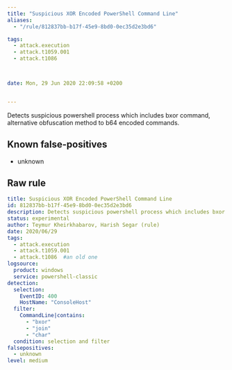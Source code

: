 ```yaml
---
title: "Suspicious XOR Encoded PowerShell Command Line"
aliases:
  - "/rule/812837bb-b17f-45e9-8bd0-0ec35d2e3bd6"

tags:
  - attack.execution
  - attack.t1059.001
  - attack.t1086



date: Mon, 29 Jun 2020 22:09:58 +0200


---
```


Detects suspicious powershell process which includes bxor command, alternative obfuscation method to b64 encoded commands.

<!--more-->


## Known false-positives

* unknown




## Raw rule
```yaml
title: Suspicious XOR Encoded PowerShell Command Line
id: 812837bb-b17f-45e9-8bd0-0ec35d2e3bd6
description: Detects suspicious powershell process which includes bxor command, alternative obfuscation method to b64 encoded commands.
status: experimental
author: Teymur Kheirkhabarov, Harish Segar (rule)
date: 2020/06/29
tags:
  - attack.execution
  - attack.t1059.001
  - attack.t1086  #an old one
logsource:
  product: windows
  service: powershell-classic
detection:
  selection:
    EventID: 400
    HostName: "ConsoleHost"
  filter:
    CommandLine|contains:
      - "bxor"
      - "join"
      - "char"
  condition: selection and filter
falsepositives:
  - unknown
level: medium

```

